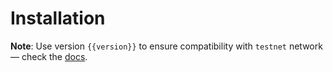 <script setup>
  import { data } from '../../versions.data'
  const { version } = data
</script>

# Installation

**Note**: Use version `{{version}}` to ensure compatibility with `testnet` network — check the [docs](https://docs.fuel.network/guides/installation/#using-the-latest-toolchain).
